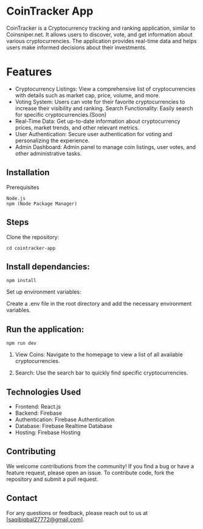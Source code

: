 # CoinTracker App

CoinTracker is a Cryptocurrency tracking and ranking application, similar to Coinsniper.net. It allows users to discover, vote, and get information about various cryptocurrencies. The application provides real-time data and helps users make informed decisions about their investments.

# Features
- Cryptocurrency Listings: View a comprehensive list of cryptocurrencies with details such as market cap, price, volume, and more.
- Voting System: Users can vote for their favorite cryptocurrencies to increase their visibility and ranking.
Search Functionality: Easily search for specific cryptocurrencies.(Soon) 
- Real-Time Data: Get up-to-date information about cryptocurrency prices, market trends, and other relevant metrics.
- User Authentication: Secure user authentication for voting and personalizing the experience.
- Admin Dashboard: Admin panel to manage coin listings, user votes, and other administrative tasks.

## Installation
Prerequisites

```
Node.js
npm (Node Package Manager)
```
## Steps
Clone the repository:


```git clone https://github.com/yourusername/cointracker-app.git
cd cointracker-app
```

## Install dependancies:
```
npm install
```

Set up environment variables:

Create a .env file in the root directory and add the necessary environment variables.



## Run the application:

```
npm run dev
```

1) View Coins: Navigate to the homepage to view a list of all available cryptocurrencies.

2) Search: Use the search bar to quickly find specific cryptocurrencies.

## Technologies Used
- Frontend: React.js
- Backend: Firebase
- Authentication: Firebase Authentication
- Database: Firebase Realtime Database
- Hosting: Firebase Hosting

## Contributing

We welcome contributions from the community! If you find a bug or have a feature request, please open an issue. To contribute code, fork the repository and submit a pull request.

## Contact
For any questions or feedback, please reach out to us at [saqibiqbal27772@gmail.com].